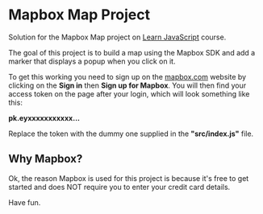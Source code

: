 # Mapbox Map Project

Solution for the Mapbox Map project on [Learn JavaScript](https://learnjavascript.online) course.

The goal of this project is to build a map using the Mapbox SDK and add a marker that displays a popup when you click on it.

To get this working you need to sign up on the [mapbox.com](https://www.mapbox.com/) website by clicking on the **Sign in** then **Sign up for Mapbox**. You will then find your access token on the page after your login, which will look something like this:

**pk.eyxxxxxxxxxxx...**

Replace the token with the dummy one supplied in the **"src/index.js"** file.

## Why Mapbox?

Ok, the reason Mapbox is used for this project is because it's free to get started and does NOT require you to enter your credit card details.

Have fun.